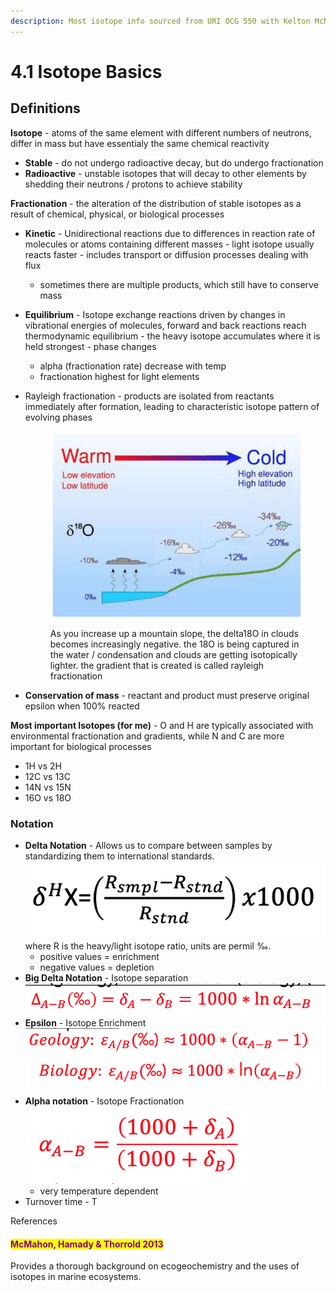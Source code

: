 ```yaml
---
description: Most isotope info sourced from URI OCG 550 with Kelton McMahon
---
```


# 4.1 Isotope Basics

## Definitions&#x20;

**Isotope** - atoms of the same element with different numbers of neutrons, differ in mass but have essentialy the same chemical reactivity&#x20;

* **Stable** - do not undergo radioactive decay, but do undergo fractionation&#x20;
* **Radioactive** - unstable isotopes that will decay to other elements by shedding their neutrons / protons to achieve stability&#x20;

**Fractionation** - the alteration of the distribution of stable isotopes as a result of chemical, physical, or biological processes

* **Kinetic** - Unidirectional reactions due to differences in reaction rate of molecules or atoms containing different masses - light isotope usually reacts faster - includes transport or diffusion processes dealing with flux&#x20;
  * sometimes there are multiple products, which still have to conserve mass&#x20;
* **Equilibrium** - Isotope exchange reactions driven by changes in vibrational energies of molecules, forward and back reactions reach thermodynamic equilibrium - the heavy isotope accumulates where it is held strongest - phase changes
  * alpha (fractionation rate) decrease with temp&#x20;
  * fractionation highest for light elements&#x20;
*   Rayleigh fractionation - products are isolated from reactants immediately after formation, leading to characteristic isotope pattern of evolving phases

    <figure><img src="../.gitbook/assets/Screen Shot 2023-03-29 at 5.27.56 PM.png" alt=""><figcaption><p>As you increase up a mountain slope, the delta18O in clouds becomes increasingly negative. the 18O is being captured in the water / condensation and clouds are getting isotopically lighter. the gradient that is created is called rayleigh fractionation </p></figcaption></figure>
* **Conservation of mass** - reactant and product must preserve original epsilon when 100% reacted&#x20;

**Most important Isotopes (for me)** - O and H are typically associated with environmental fractionation and gradients, while N and C are more important for biological processes&#x20;

* 1H vs 2H
* 12C vs 13C
* 14N vs 15N
* 16O vs 18O

### Notation

* **Delta Notation** - Allows us to compare between samples by standardizing them to international standards. <img src="../.gitbook/assets/Screen Shot 2023-03-29 at 5.08.43 PM.png" alt="" data-size="line"> where R is the heavy/light isotope ratio, units are permil ‰.&#x20;
  * positive values = enrichment&#x20;
  * negative values = depletion&#x20;
* **Big Delta Notation** - Isotope separation <img src="../.gitbook/assets/Screen Shot 2023-03-29 at 5.17.12 PM.png" alt="" data-size="line">
* **Epsilon** - Isotope Enrichment <img src="../.gitbook/assets/Screen Shot 2023-03-29 at 5.19.19 PM.png" alt="" data-size="line">
* **Alpha notation** - Isotope Fractionation <img src="../.gitbook/assets/Screen Shot 2023-03-29 at 5.16.24 PM.png" alt="" data-size="line">
  * very temperature dependent&#x20;
* Turnover time - T&#x20;

References

#### <mark style="color:purple;">McMahon, Hamady & Thorrold 2013</mark>

Provides a thorough background on ecogeochemistry and the uses of isotopes in marine ecosystems.&#x20;

####

